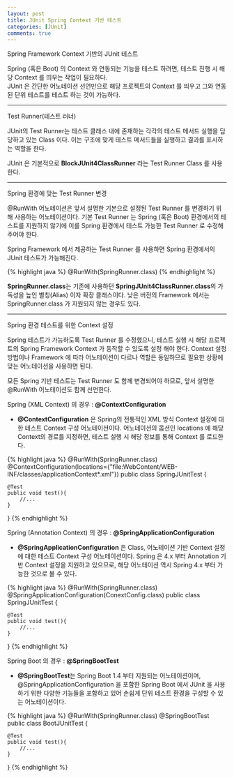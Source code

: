 ```yaml
---
layout: post
title: JUnit Spring Context 기반 테스트
categories: [JUnit]
comments: true
---
```


Spring Framework Context 기반의 JUnit 테스트

Spring (혹은 Boot) 의 Context 와 연동되는 기능을 테스트 하려면, 테스트 진행 시 해당 Context 를 띄우는 작업이 필요하다.  
JUnit 은 간단한 어노테이션 선언만으로 해당 프로젝트의 Context 를 띄우고 그와 연동된 단위 테스트를 테스트 하는 것이 가능하다.

-------------

Test Runner(테스트 러너)

JUnit의 Test Runner는 테스트 클래스 내에 존재하는 각각의 테스트 메서드 실행을 담당하고 있는 Class 이다. 이는 구조에 맞게 테스트 메서드들을 실행하고 결과를 표시하는 역할을 한다.

JUnit 은 기본적으로 **BlockJUnit4ClassRunner** 라는 Test Runner Class 를 사용한다.

-------------

Spring 환경에 맞는 Test Runner 변경

@RunWith 어노테이션은 앞서 설명한 기본으로 설정된 Test Runner 를 변경하기 위해 사용하는 어노테이션이다.
기본 Test Runner 는 Spring (혹은 Boot) 환경에서의 테스트를 지원하지 않기에 이를 Spring 환경에서 테스트 가능한 Test Runner 로 수정해 주어야 한다.

Spring Framework 에서 제공하는 Test Runner 를 사용하면 Spring 환경에서의 JUnit 테스트가 가능해진다.

{% highlight java %}
@RunWith(SpringRunner.class)
{% endhighlight %}

**SpringRunner.class**는 기존에 사용하던 **SpringJUnit4ClassRunner.class**의 가독성을 높인 별칭(Alias) 이자 확장 클래스이다.
낮은 버전의 Framework 에서는 SpringRunner.class 가 지원되지 않는 경우도 있다.

-------------

Spring 환경 테스트를 위한 Context 설정

Spring 테스트가 가능하도록 Test Runner 를 수정했으니, 테스트 실행 시 해당 프로젝트의 Spring Framework Context 가 동작할 수 있도록 설정 해야 한다. Context 설정 방법이나 Framework 에 따라 어노테이션이 다르나 역할은 동일하므로 필요한 상황에 맞는 어노테이션을 사용하면 된다.

모든 Spring 기반 테스트는 Test Runner 도 함께 변경되어야 하므로, 앞서 설명한 @RunWith 어노테이션도 함께 선언한다.



Spring (XML Context) 의 경우 : **@ContextConfiguration**

- **@ContextConfiguration** 은 Spring의 전통적인 XML 방식 Context 설정에 대한 테스트 Context 구성 어노테이션이다. 어노테이션의 옵션인 locations 에 해당 Context의 경로를 지정하면, 테스트 실행 시 해당 정보를 통해 Context 를 로드한다.

{% highlight java %}
@RunWith(SpringRunner.class)
@ContextConfiguration(locations={"file:WebContent/WEB-INF/classes/applicationContext*.xml"})
public class SpringJUnitTest {

    @Test
    public void test(){
        //...
    }
}
{% endhighlight %}

Spring (Annotation Context) 의 경우 : **@SpringApplicationConfiguration**

- **@SpringApplicationConfiguration** 은 Class, 어노테이션 기반 Context 설정에 대한 테스트 Context 구성 어노테이션이다. Spring 은 4.x 부터 Annotation 기반 Context 설정을 지원하고 있으므로, 해당 어노테이션 역시 Spring 4.x 부터 가능한 것으로 볼 수 있다.

{% highlight java %}
@RunWith(SpringRunner.class)
@SpringApplicationConfiguration(ConextConfig.class)
public class SpringJUnitTest {

    @Test
    public void test(){
        //...
    }
}
{% endhighlight %}

Spring Boot 의 경우 : **@SpringBootTest**

- **@SpringBootTest**는 Spring Boot 1.4 부터 지원되는 어노테이션이며, @SpringApplicationConfiguration 을 포함한 Spring Boot 에서 JUnit 을 사용하기 위한 다양한 기능들을 포함하고 있어 손쉽게 단위 테스트 환경을 구성할 수 있는 어노테이션이다.

{% highlight java %}
@RunWith(SpringRunner.class)
@SpringBootTest
public class BootJUnitTest {
    
    @Test
    public void test(){
        //...
    }
}
{% endhighlight %}

